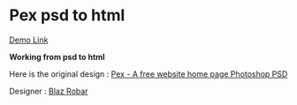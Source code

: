 # Pex psd to html 
[Demo Link](https://pex-eta.vercel.app/ "Demo Link")

**Working from psd to html**

Here is the original design : [Pex - A free website home page Photoshop PSD](https://blazrobar.com/free-psd-website-templates/pex-a-free-website-home-page-photoshop-psd/ "Pex - A free website home page Photoshop PSD")

Designer : [Blaz Robar](https://blazrobar.com/ "Blaz Robar")
